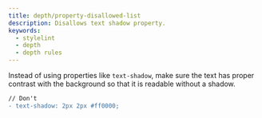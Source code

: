 ```yaml
---
title: depth/property-disallowed-list
description: Disallows text shadow property.
keywords:
  - stylelint
  - depth
  - depth rules
---
```


Instead of using properties like `text-shadow`, make sure the text has proper contrast with the background so that it is readable without a shadow.

```diff
// Don't
- text-shadow: 2px 2px #ff0000;
```
